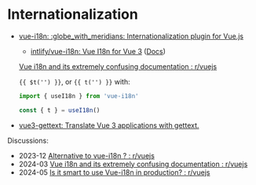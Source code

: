 # Internationalization
- [vue-i18n: :globe\_with\_meridians: Internationalization plugin for Vue.js](https://github.com/kazupon/vue-i18n)
  - [intlify/vue-i18n: Vue I18n for Vue 3](https://github.com/intlify/vue-i18n) ([Docs](https://vue-i18n.intlify.dev/))

  [Vue i18n and its extremely confusing documentation : r/vuejs](https://www.reddit.com/r/vuejs/comments/1blxzht/vue_i18n_and_its_extremely_confusing_documentation/)

  `{{ $t('') }}`, or `{{ t('') }}` with:
  ```ts
  import { useI18n } from 'vue-i18n'

  const { t } = useI18n()
  ```

- [vue3-gettext: Translate Vue 3 applications with gettext.](https://github.com/jshmrtn/vue3-gettext)

Discussions:
- 2023-12 [Alternative to vue-i18n ? : r/vuejs](https://www.reddit.com/r/vuejs/comments/18k470v/alternative_to_vuei18n/)
- 2024-03 [Vue i18n and its extremely confusing documentation : r/vuejs](https://www.reddit.com/r/vuejs/comments/1blxzht/vue_i18n_and_its_extremely_confusing_documentation/)
- 2024-05 [Is it smart to use Vue-i18n in production? : r/vuejs](https://www.reddit.com/r/vuejs/comments/1cknahg/is_it_smart_to_use_vuei18n_in_production/)
